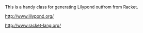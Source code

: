 This is a handy class for generating Lilypond outfrom from Racket.

http://www.lilypond.org/

http://www.racket-lang.org/
